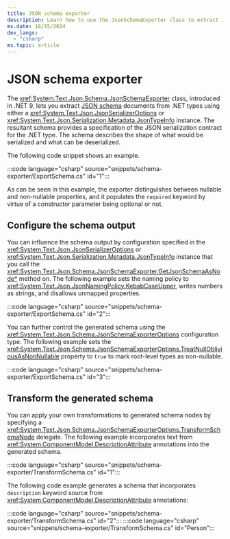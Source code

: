 ```yaml
---
title: JSON schema exporter
description: Learn how to use the JsonSchemaExporter class to extract JSON schema documents from .NET types.
ms.date: 10/15/2024
dev_langs:
  - "csharp"
ms.topic: article
---
```


# JSON schema exporter

The <xref:System.Text.Json.Schema.JsonSchemaExporter> class, introduced in .NET 9, lets you extract [JSON schema](https://json-schema.org/) documents from .NET types using either a <xref:System.Text.Json.JsonSerializerOptions> or <xref:System.Text.Json.Serialization.Metadata.JsonTypeInfo> instance. The resultant schema provides a specification of the JSON serialization contract for the .NET type. The schema describes the shape of what would be serialized and what can be deserialized.

The following code snippet shows an example.

:::code language="csharp" source="snippets/schema-exporter/ExportSchema.cs" id="1":::

As can be seen in this example, the exporter distinguishes between nullable and non-nullable properties, and it populates the `required` keyword by virtue of a constructor parameter being optional or not.

## Configure the schema output

You can influence the schema output by configuration specified in the <xref:System.Text.Json.JsonSerializerOptions> or <xref:System.Text.Json.Serialization.Metadata.JsonTypeInfo> instance that you call the <xref:System.Text.Json.Schema.JsonSchemaExporter.GetJsonSchemaAsNode*> method on. The following example sets the naming policy to <xref:System.Text.Json.JsonNamingPolicy.KebabCaseUpper>, writes numbers as strings, and disallows unmapped properties.

:::code language="csharp" source="snippets/schema-exporter/ExportSchema.cs" id="2":::

You can further control the generated schema using the <xref:System.Text.Json.Schema.JsonSchemaExporterOptions> configuration type. The following example sets the <xref:System.Text.Json.Schema.JsonSchemaExporterOptions.TreatNullObliviousAsNonNullable> property to `true` to mark root-level types as non-nullable.

:::code language="csharp" source="snippets/schema-exporter/ExportSchema.cs" id="3":::

## Transform the generated schema

You can apply your own transformations to generated schema nodes by specifying a <xref:System.Text.Json.Schema.JsonSchemaExporterOptions.TransformSchemaNode> delegate. The following example incorporates text from <xref:System.ComponentModel.DescriptionAttribute> annotations into the generated schema.

:::code language="csharp" source="snippets/schema-exporter/TransformSchema.cs" id="1":::

The following code example generates a schema that incorporates `description` keyword source from <xref:System.ComponentModel.DescriptionAttribute> annotations:

:::code language="csharp" source="snippets/schema-exporter/TransformSchema.cs" id="2":::
:::code language="csharp" source="snippets/schema-exporter/TransformSchema.cs" id="Person":::
